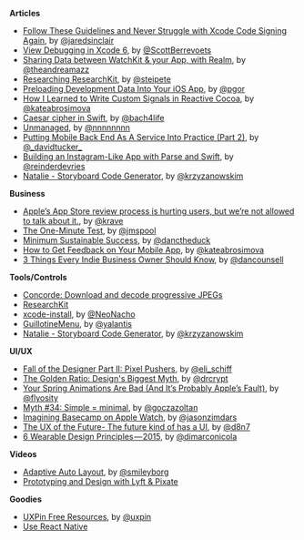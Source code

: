 **Articles**

* [Follow These Guidelines and Never Struggle with Xcode Code Signing Again](http://blog.jaredsinclair.com/post/116436789850/follow-these-guidelines-and-never-struggle-with), by [@jaredsinclair](https://twitter.com/jaredsinclair)
* [View Debugging in Xcode 6](http://www.raywenderlich.com/98356/view-debugging-in-xcode-6), by [@ScottBerrevoets](https://twitter.com/ScottBerrevoets)
* [Sharing Data between WatchKit & your App, with Realm](https://realm.io/news/tutorial-sharing-data-between-watchkit-and-your-app/), by [@theandreamazz](https://twitter.com/theandreamazz)
* [Researching ResearchKit](http://petersteinberger.com/blog/2015/researching-researchkit/), by [@steipete](https://twitter.com/steipete)
* [Preloading Development Data Into Your iOS App](http://corporationunknown.com/blog/2014/07/10/preloading-development-data-into-your-ios-app/), by [@pgor](https://twitter.com/pgor)
* [How I Learned to Write Custom Signals in Reactive Cocoa](http://yalantis.com/blog/how-i-learned-to-write-custom-signals-in-reactive-cocoa/), by [@kateabrosimova](https://twitter.com/kateabrosimova)
* [Caesar cipher in Swift](http://ijoshsmith.com/2015/04/14/caesar-cipher-in-swift/), by [@bach4life](https://twitter.com/bach4life)
* [Unmanaged](http://nshipster.com/unmanaged/), by [@nnnnnnnn](https://twitter.com/nnnnnnnn)
* [Putting Mobile Back End As A Service Into Practice (Part 2)](http://www.smashingmagazine.com/2015/04/14/mobile-backend-service-practice-part2/), by [@_davidtucker\_](https://twitter.com/_davidtucker_)
* [Building an Instagram-Like App with Parse and Swift](http://www.appcoda.com/instagram-app-parse-swift/), by [@reinderdevries](https://twitter.com/reinderdevries)
* [Natalie - Storyboard Code Generator](http://blog.krzyzanowskim.com/2015/04/15/natalie-storyboard-code-generator/), by [@krzyzanowskim](https://twitter.com/krzyzanowskim)

**Business**

* [Apple’s App Store review process is hurting users, but we’re not allowed to talk about it.](https://medium.com/@krave/apple-s-app-store-review-process-is-hurting-users-but-we-re-not-allowed-to-talk-about-it-55d791451b), by [@krave](https://twitter.com/krave)
* [The One-Minute Test](https://medium.com/@jmspool/the-one-minute-test-68738cb111ea), by [@jmspool](https://twitter.com/jmspool)
* [Minimum Sustainable Success](http://www.lostgarden.com/2015/04/minimum-sustainable-success.html), by [@danctheduck](https://twitter.com/danctheduck)
* [How to Get Feedback on Your Mobile App](http://yalantis.com/blog/get-feedback-mobile-app/), by [@kateabrosimova](https://twitter.com/kateabrosimova)
* [3 Things Every Indie Business Owner Should Know](http://dancounsell.com/articles/3-things-every-indie-business-owner-should-know), by [@dancounsell](https://twitter.com/dancounsell)

**Tools/Controls**

* [Concorde: Download and decode progressive JPEGs](https://github.com/contentful-labs/Concorde/) 
* [ResearchKit](http://researchkit.github.io)
* [xcode-install](https://github.com/neonichu/xcode-install), by [@NeoNacho](https://twitter.com/NeoNacho)
* [GuillotineMenu](https://github.com/Yalantis/GuillotineMenu), by [@yalantis](https://twitter.com/yalantis)
* [Natalie - Storyboard Code Generator](https://github.com/krzyzanowskim/Natalie), by [@krzyzanowskim](https://twitter.com/krzyzanowskim)

**UI/UX**

* [Fall of the Designer Part II: Pixel Pushers](http://www.elischiff.com/blog/2015/4/14/fall-of-the-designer-part-ii-pixel-pushers), by [@eli_schiff](https://twitter.com/eli_schiff)
* [The Golden Ratio: Design's Biggest Myth](http://www.fastcodesign.com/3044877/the-golden-ratio-designs-biggest-myth), by [@drcrypt](https://twitter.com/drcrypt)
* [Your Spring Animations Are Bad (And It’s Probably Apple’s Fault)](https://medium.com/@flyosity/your-spring-animations-are-bad-and-it-s-probably-apple-s-fault-784932e51733), by [@flyosity](https://twitter.com/flyosity)
* [Myth #34: Simple = minimal](http://uxmyths.com/post/115783813605/myth-34-simple-minimal), by [@goczazoltan](https://twitter.com/goczazoltan)
* [Imagining Basecamp on Apple Watch](https://signalvnoise.com/posts/3869-imagining-basecamp-on-apple-watch), by [@jasonzimdars](https://twitter.com/jasonzimdars)
* [The UX of the Future- The future kind of has a UI](https://medium.com/@d8n7/ux-of-the-future-the-future-kind-of-has-a-ui-83486def852a), by [@d8n7](https://twitter.com/d8n7)
* [6 Wearable Design Principles — 2015](https://medium.com/@dimarconicola/6-wearable-design-principles-2015-a6e7d8441c3f), by [@dimarconicola](https://twitter.com/dimarconicola)

**Videos**

* [Adaptive Auto Layout](https://www.youtube.com/watch?v=taWaW2GzfCI), by [@smileyborg](https://twitter.com/smileyborg)
* [Prototyping and Design with Lyft & Pixate](https://www.youtube.com/watch?v=X-jDSOHsix8)

**Goodies**

* [UXPin Free Resources](http://www.uxpin.com/knowledge.html), by [@uxpin](https://twitter.com/uxpin)
* [Use React Native](http://www.reactnative.com/)
